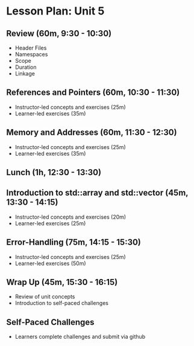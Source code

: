# Lesson Plan: Unit 5

## Review (60m, 9:30 - 10:30)
- Header Files
- Namespaces
- Scope
- Duration
- Linkage

## References and Pointers (60m, 10:30 - 11:30)
- Instructor-led concepts and exercises (25m)
- Learner-led exercises (35m)

## Memory and Addresses (60m, 11:30 - 12:30)
- Instructor-led concepts and exercises (25m)
- Learner-led exercises (35m)

## Lunch (1h, 12:30 - 13:30)

## Introduction to std::array and std::vector (45m, 13:30 - 14:15)
- Instructor-led concepts and exercises (20m)
- Learner-led exercises (25m)
  
## Error-Handling (75m, 14:15 - 15:30)
- Instructor-led concepts and exercises (25m)
- Learner-led exercises (50m)

## Wrap Up (45m, 15:30 - 16:15)
- Review of unit concepts
- Introduction to self-paced challenges

## Self-Paced Challenges
- Learners complete challenges and submit via github